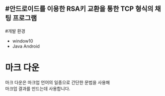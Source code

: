 #안드로이드를 이용한 RSA키 교환을 통한 TCP 형식의 채팅 프로그램
---
#개발 환경
  - window10
  - Java Android
# 마크 다운
마크 다운은 마크업 언어의 일종으로 간단한 문법을 사용해  
마크업 결과를 만드는데 사용합니다.

